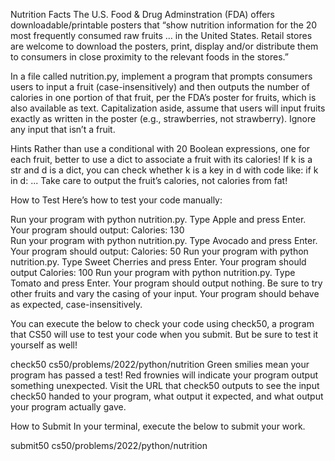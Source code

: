Nutrition Facts
The U.S. Food & Drug Adminstration (FDA) offers downloadable/printable posters that “show nutrition information for the 20 most frequently consumed raw fruits … in the United States. Retail stores are welcome to download the posters, print, display and/or distribute them to consumers in close proximity to the relevant foods in the stores.”

In a file called nutrition.py, implement a program that prompts consumers users to input a fruit (case-insensitively) and then outputs the number of calories in one portion of that fruit, per the FDA’s poster for fruits, which is also available as text. Capitalization aside, assume that users will input fruits exactly as written in the poster (e.g., strawberries, not strawberry). Ignore any input that isn’t a fruit.

Hints
Rather than use a conditional with 20 Boolean expressions, one for each fruit, better to use a dict to associate a fruit with its calories!
If k is a str and d is a dict, you can check whether k is a key in d with code like:
if k in d:
    ...
Take care to output the fruit’s calories, not calories from fat!

How to Test
Here’s how to test your code manually:

Run your program with python nutrition.py. Type Apple and press Enter. Your program should output:
Calories: 130   
Run your program with python nutrition.py. Type Avocado and press Enter. Your program should output:
Calories: 50
Run your program with python nutrition.py. Type Sweet Cherries and press Enter. Your program should output
Calories: 100
Run your program with python nutrition.py. Type Tomato and press Enter. Your program should output nothing.
Be sure to try other fruits and vary the casing of your input. Your program should behave as expected, case-insensitively.

You can execute the below to check your code using check50, a program that CS50 will use to test your code when you submit. But be sure to test it yourself as well!

check50 cs50/problems/2022/python/nutrition
Green smilies mean your program has passed a test! Red frownies will indicate your program output something unexpected. Visit the URL that check50 outputs to see the input check50 handed to your program, what output it expected, and what output your program actually gave.

How to Submit
In your terminal, execute the below to submit your work.

submit50 cs50/problems/2022/python/nutrition